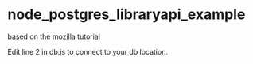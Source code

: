 # node_postgres_libraryapi_example
based on the mozilla tutorial

Edit line 2 in db.js to connect to your db location.
